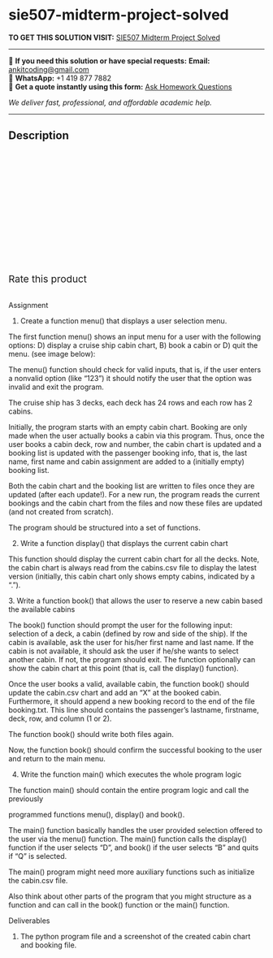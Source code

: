 # sie507-midterm-project-solved
**TO GET THIS SOLUTION VISIT:** [SIE507 Midterm Project Solved](https://www.ankitcodinghub.com/product/sie507-midterm-project-solved/)


---

📩 **If you need this solution or have special requests:** **Email:** ankitcoding@gmail.com  
📱 **WhatsApp:** +1 419 877 7882  
📄 **Get a quote instantly using this form:** [Ask Homework Questions](https://www.ankitcodinghub.com/services/ask-homework-questions/)

*We deliver fast, professional, and affordable academic help.*

---

<h2>Description</h2>



<div class="kk-star-ratings kksr-auto kksr-align-center kksr-valign-top" data-payload="{&quot;align&quot;:&quot;center&quot;,&quot;id&quot;:&quot;97931&quot;,&quot;slug&quot;:&quot;default&quot;,&quot;valign&quot;:&quot;top&quot;,&quot;ignore&quot;:&quot;&quot;,&quot;reference&quot;:&quot;auto&quot;,&quot;class&quot;:&quot;&quot;,&quot;count&quot;:&quot;0&quot;,&quot;legendonly&quot;:&quot;&quot;,&quot;readonly&quot;:&quot;&quot;,&quot;score&quot;:&quot;0&quot;,&quot;starsonly&quot;:&quot;&quot;,&quot;best&quot;:&quot;5&quot;,&quot;gap&quot;:&quot;4&quot;,&quot;greet&quot;:&quot;Rate this product&quot;,&quot;legend&quot;:&quot;0\/5 - (0 votes)&quot;,&quot;size&quot;:&quot;24&quot;,&quot;title&quot;:&quot;SIE507 Midterm Project Solved&quot;,&quot;width&quot;:&quot;0&quot;,&quot;_legend&quot;:&quot;{score}\/{best} - ({count} {votes})&quot;,&quot;font_factor&quot;:&quot;1.25&quot;}">

<div class="kksr-stars">

<div class="kksr-stars-inactive">
            <div class="kksr-star" data-star="1" style="padding-right: 4px">


<div class="kksr-icon" style="width: 24px; height: 24px;"></div>
        </div>
            <div class="kksr-star" data-star="2" style="padding-right: 4px">


<div class="kksr-icon" style="width: 24px; height: 24px;"></div>
        </div>
            <div class="kksr-star" data-star="3" style="padding-right: 4px">


<div class="kksr-icon" style="width: 24px; height: 24px;"></div>
        </div>
            <div class="kksr-star" data-star="4" style="padding-right: 4px">


<div class="kksr-icon" style="width: 24px; height: 24px;"></div>
        </div>
            <div class="kksr-star" data-star="5" style="padding-right: 4px">


<div class="kksr-icon" style="width: 24px; height: 24px;"></div>
        </div>
    </div>

<div class="kksr-stars-active" style="width: 0px;">
            <div class="kksr-star" style="padding-right: 4px">


<div class="kksr-icon" style="width: 24px; height: 24px;"></div>
        </div>
            <div class="kksr-star" style="padding-right: 4px">


<div class="kksr-icon" style="width: 24px; height: 24px;"></div>
        </div>
            <div class="kksr-star" style="padding-right: 4px">


<div class="kksr-icon" style="width: 24px; height: 24px;"></div>
        </div>
            <div class="kksr-star" style="padding-right: 4px">


<div class="kksr-icon" style="width: 24px; height: 24px;"></div>
        </div>
            <div class="kksr-star" style="padding-right: 4px">


<div class="kksr-icon" style="width: 24px; height: 24px;"></div>
        </div>
    </div>
</div>


<div class="kksr-legend" style="font-size: 19.2px;">
            <span class="kksr-muted">Rate this product</span>
    </div>
    </div>
<div class="page" title="Page 1">
<div class="layoutArea">
<div class="column">
&nbsp;

Assignment

1. Create a function menu() that displays a user selection menu.

The first function menu() shows an input menu for a user with the following options: D) display a cruise ship cabin chart, B) book a cabin or D) quit the menu. (see image below):

The menu() function should check for valid inputs, that is, if the user enters a nonvalid option (like “123”) it should notify the user that the option was invalid and exit the program.

The cruise ship has 3 decks, each deck has 24 rows and each row has 2 cabins.

Initially, the program starts with an empty cabin chart. Booking are only made when the user actually books a cabin via this program. Thus, once the user books a cabin deck, row and number, the cabin chart is updated and a booking list is updated with the passenger booking info, that is, the last name, first name and cabin assignment are added to a (initially empty) booking list.

Both the cabin chart and the booking list are written to files once they are updated (after each update!). For a new run, the program reads the current bookings and the cabin chart from the files and now these files are updated (and not created from scratch).

The program should be structured into a set of functions.

2. Write a function display() that displays the current cabin chart

This function should display the current cabin chart for all the decks. Note, the cabin chart is always read from the cabins.csv file to display the latest version (initially, this cabin chart only shows empty cabins, indicated by a “.”).

</div>
</div>
</div>
<div class="page" title="Page 2">
<div class="layoutArea">
<div class="column">
3. Write a function book() that allows the user to reserve a new cabin based the available cabins

The book() function should prompt the user for the following input: selection of a deck, a cabin (defined by row and side of the ship). If the cabin is available, ask the user for his/her first name and last name. If the cabin is not available, it should ask the user if he/she wants to select another cabin. If not, the program should exit. The function optionally can show the cabin chart at this point (that is, call the display() function).

Once the user books a valid, available cabin, the function book() should update the cabin.csv chart and add an “X” at the booked cabin. Furthermore, it should append a new booking record to the end of the file booking.txt. This line should contains the passenger’s lastname, firstname, deck, row, and column (1 or 2).

The function book() should write both files again.

Now, the function book() should confirm the successful booking to the user and return to the main menu.

4. Write the function main() which executes the whole program logic

The function main() should contain the entire program logic and call the previously

programmed functions menu(), display() and book().

The main() function basically handles the user provided selection offered to the user via the menu() function. The main() function calls the display() function if the user selects “D”, and book() if the user selects “B” and quits if “Q” is selected.

The main() program might need more auxiliary functions such as initialize the cabin.csv file.

Also think about other parts of the program that you might structure as a function and can call in the book() function or the main() function.

Deliverables

1. The python program file and a screenshot of the created cabin chart and booking file.

</div>
</div>
</div>

